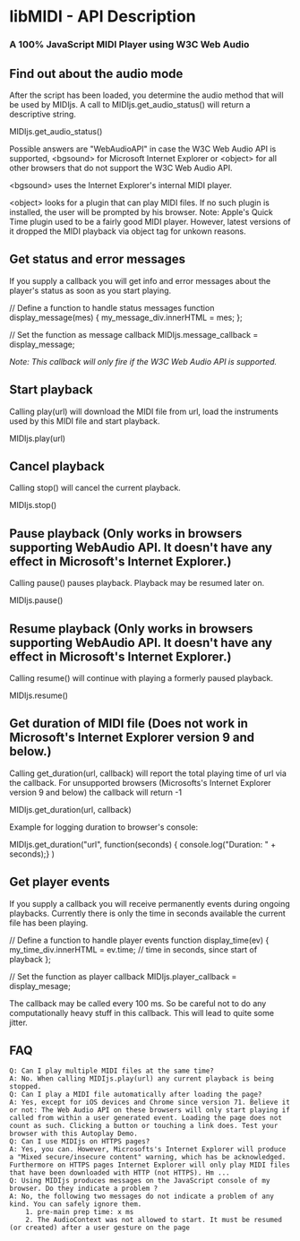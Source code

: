 # libMIDI - API Description
### A 100% JavaScript MIDI Player using W3C Web Audio


## Find out about the audio mode

After the script has been loaded, you determine the audio method that will be used by MIDIjs. A call to MIDIjs.get_audio_status() will return a descriptive string. 

MIDIjs.get_audio_status()

Possible answers are "WebAudioAPI" in case the W3C Web Audio API is supported, \<bgsound\> for Microsoft Internet Explorer or \<object\> for all other browsers that do not support the W3C Web Audio API. 

\<bgsound\> uses the Internet Explorer's internal MIDI player. 

\<object\> looks for a plugin that can play MIDI files. If no such plugin is installed, the user will be prompted by his browser. Note: Apple's Quick Time plugin used to be a fairly good MIDI player. However, latest versions of it dropped the MIDI playback via object tag for unkown reasons.

## Get status and error messages

If you supply a callback you will get info and error messages about the player's status as soon as you start playing.

// Define a function to handle status messages
function display_message(mes) {
     my_message_div.innerHTML = mes;
};

// Set the function as message callback
MIDIjs.message_callback = display_message;

*Note: This callback will only fire if the W3C Web Audio API is supported.*

## Start playback

Calling play(url) will download the MIDI file from url, load the instruments used by this MIDI file and start playback. 

 MIDIjs.play(url)

## Cancel playback

Calling stop() will cancel the current playback.

 MIDIjs.stop()

## Pause playback (Only works in browsers supporting WebAudio API. It doesn't have any effect in Microsoft's Internet Explorer.)

Calling pause() pauses playback. Playback may be resumed later on.

 MIDIjs.pause()

## Resume playback (Only works in browsers supporting WebAudio API. It doesn't have any effect in Microsoft's Internet Explorer.)

Calling resume() will continue with playing a formerly paused playback.

 MIDIjs.resume()

## Get duration of MIDI file (Does not work in Microsoft's Internet Explorer version 9 and below.)

Calling get_duration(url, callback) will report the total playing time of url via the callback. For unsupported browsers (Microsofts's Internet Explorer version 9 and below) the callback will return -1

 MIDIjs.get_duration(url, callback)

Example for logging duration to browser's console:

 MIDIjs.get_duration("url", function(seconds) { console.log("Duration: " + seconds);} )

## Get player events

If you supply a callback you will receive permanently events during ongoing playbacks. Currently there is only the time in seconds available the current file has been playing.

// Define a function to handle player events
function display_time(ev) {
     my_time_div.innerHTML = ev.time; // time in seconds, since start of playback
};

// Set the function as player callback
MIDIjs.player_callback = display_mesage;

The callback may be called every 100 ms. So be careful not to do any computationally heavy stuff in this callback. This will lead to quite some jitter.

## FAQ

    Q: Can I play multiple MIDI files at the same time?
    A: No. When calling MIDIjs.play(url) any current playback is being stopped.
    Q: Can I play a MIDI file automatically after loading the page?
    A: Yes, except for iOS devices and Chrome since version 71. Believe it or not: The Web Audio API on these browsers will only start playing if called from within a user generated event. Loading the page does not count as such. Clicking a button or touching a link does. Test your browser with this Autoplay Demo.
    Q: Can I use MIDIjs on HTTPS pages?
    A: Yes, you can. However, Microsofts's Internet Explorer will produce a "Mixed secure/insecure content" warning, which has be acknowledged. Furthermore on HTTPS pages Internet Explorer will only play MIDI files that have been downloaded with HTTP (not HTTPS). Hm ...
    Q: Using MIDIjs produces messages on the JavaScript console of my browser. Do they indicate a problem ?
    A: No, the following two messages do not indicate a problem of any kind. You can safely ignore them.
        1. pre-main prep time: x ms
        2. The AudioContext was not allowed to start. It must be resumed (or created) after a user gesture on the page

